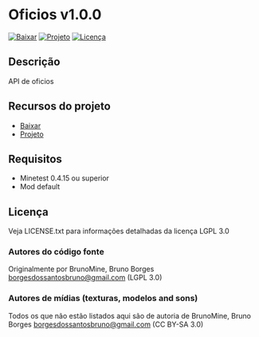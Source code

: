 # Oficios v1.0.0

[![Baixar](https://img.shields.io/badge/Baixar-v1.0.0-green.svg)](https://github.com/BrunoMine/oficios/archive/v1.0.0.zip)
[![Projeto](https://img.shields.io/badge/Git-Projeto-green.svg)](https://github.com/BrunoMine/oficios)
[![Licença](https://img.shields.io/badge/Licença-LGPL_v3.0-blue.svg)](https://github.com/BrunoMine/oficios/blob/master/LICENSE)

## Descrição
API de oficios

## Recursos do projeto

* [Baixar](https://github.com/BrunoMine/oficios/archive/v1.0.0.zip)
* [Projeto](https://github.com/BrunoMine/oficios)

## Requisitos

* Minetest 0.4.15 ou superior
* Mod default

## Licença
Veja LICENSE.txt para informações detalhadas da licença LGPL 3.0

### Autores do código fonte
Originalmente por BrunoMine, Bruno Borges <borgesdossantosbruno@gmail.com> (LGPL 3.0)

### Autores de mídias (texturas, modelos and sons)
Todos os que não estão listados aqui são de autoria de 
BrunoMine, Bruno Borges <borgesdossantosbruno@gmail.com> (CC BY-SA 3.0)

